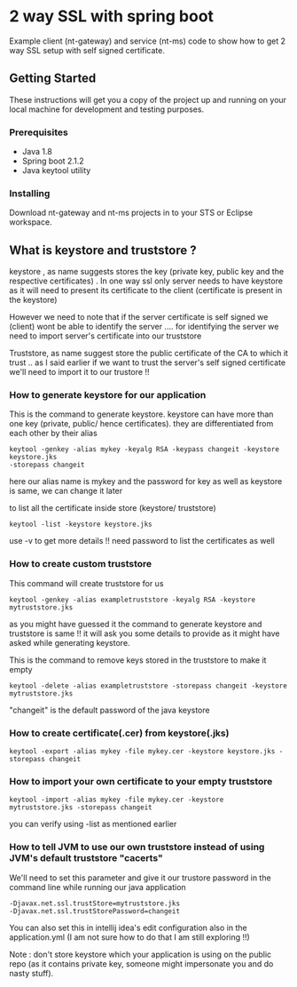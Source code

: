 # 2 way SSL with spring boot

Example client (nt-gateway) and service (nt-ms) code to show how to get 2 way SSL setup with self signed certificate.

## Getting Started

These instructions will get you a copy of the project up and running on your local machine for development and testing purposes. 

### Prerequisites

* Java 1.8
* Spring boot 2.1.2
* Java keytool utility


### Installing

Download nt-gateway and nt-ms projects in to your STS or Eclipse workspace. 

## What is keystore and truststore  ?
 keystore , as name suggests stores the key (private key, public key and the respective certificates)
 . In one way ssl only server needs to have keystore as it will need to present
 its certificate to the client (certificate is present in the keystore)

 However we need to note that if the server certificate is self signed we (client) wont be able to identify the
 server .... for identifying the server we need to import server's certificate into our truststore

 Truststore, as name suggest store the public certificate of the CA to which it trust .. as I said earlier if we want
to trust the server's self signed certificate we'll need to import it to our trustore !!

### How to generate keystore for our application

This is the command to generate keystore. keystore can have more than one key (private, public/ hence certificates). they are
differentiated from each other by their alias

```
keytool -genkey -alias mykey -keyalg RSA -keypass changeit -keystore keystore.jks 
-storepass changeit
```

here our alias name is mykey and the password for key as well as keystore is same, we can change it later

to list all the certificate inside store (keystore/ truststore)

```
keytool -list -keystore keystore.jks
```
use -v to get more details !!
need password to list the certificates as well

### How to create custom truststore

This command will create truststore for us

```
keytool -genkey -alias exampletruststore -keyalg RSA -keystore mytruststore.jks
```

as you might have guessed it the command to generate keystore and truststore is same !!
it will ask you some details to provide as it might have asked while generating keystore.

This is the command to remove keys stored in the truststore to make it empty

```
keytool -delete -alias exampletruststore -storepass changeit -keystore mytruststore.jks
```

"changeit" is the default password of the java keystore

### How to create certificate(.cer) from keystore(.jks)

```
keytool -export -alias mykey -file mykey.cer -keystore keystore.jks -storepass changeit
```

### How to import your own certificate to your empty truststore

```
keytool -import -alias mykey -file mykey.cer -keystore mytruststore.jks -storepass changeit
```

you can verify using -list as mentioned earlier


### How to tell JVM to use our own truststore instead of using JVM's default truststore "cacerts"

We'll need to set this parameter and give it our trustore password in the command line while running our java application

```
-Djavax.net.ssl.trustStore=mytruststore.jks
-Djavax.net.ssl.trustStorePassword=changeit
```

You can also set this in intellij idea's edit configuration also in the application.yml (I am not sure how to do that I am still exploring !!)

Note : don't store keystore which your application is using on the public repo (as it contains private key, someone might impersonate you and do nasty stuff).